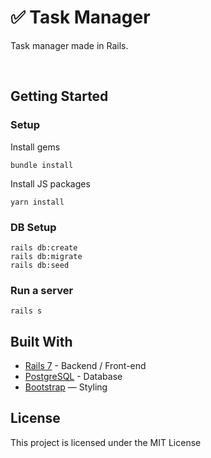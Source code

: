 # ✅ Task Manager

Task manager made in Rails.


<br>
   

## Getting Started
### Setup

Install gems
```
bundle install
```
Install JS packages
```
yarn install
```

### DB Setup
```
rails db:create
rails db:migrate
rails db:seed
```

### Run a server
```
rails s
```

## Built With
- [Rails 7](https://guides.rubyonrails.org/) - Backend / Front-end
- [PostgreSQL](https://www.postgresql.org/) - Database
- [Bootstrap](https://getbootstrap.com/) — Styling

## License
This project is licensed under the MIT License
